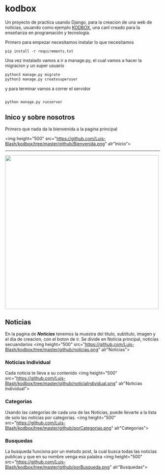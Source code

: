 # kodbox

Un proyecto de practica usando Django, para la creacion de una web de noticias, usuando como ejemplo [KODBOX](https://www.youtube.com/channel/UCoEIYAsPco1b1AKyDDVi3fg), una canl creado para la enseñanza en programación y tecnologia.

Primero para empezar necesitamos instalar lo que necesitamos
```	
pip install -r requirements.txt
```

Una vez instalado vamos a ir a manage.py, el cual vamos a hacer la migracion y un super usuario

```python
python3 manage.py migrate
python3 manage.py createsuperuser

```
y para terminar vamos a correr el servidor

```python

python manage.py runserver

```

## Inico y sobre nosotros
Primero que nada da la bienvenida a la pagina principal

<img height="500" src="https://github.com/Luis-Blash/kodbox/tree/master/github/Bienvenida.png" alr"Inicio">
<hr>
<img height="500" src="https://github.com/Luis-Blash/kodbox/tree/master/github/sobre.png" alr"Sobre nosotros">

## Noticias
En la pagina de ***Noticias*** tenemos la muestra del titulo, subtitulo, imagen y el dia de creacion, con el boton de ir.
Se divide en Noticia principal, noticias secuandarios
<img height="500" src="https://github.com/Luis-Blash/kodbox/tree/master/github/noticias.png" alr"Noticias">

### Noticias Individual
Cada noticia te lleva a su contenido
<img height="500" src="https://github.com/Luis-Blash/kodbox/tree/master/github/noticiaIndividual.png" alr"Noticias Individual">

### Categorias
Usando las categorias de cada una de las Noticias, puede llevarte a la lista de solo las noticias por categorias.
<img height="500" src="https://github.com/Luis-Blash/kodbox/tree/master/github/porCategorias.png" alr"Categorias">

### Busquedas
La busqueda funciona por un metodo post, la cual busca todas las noticias publicas y que en su nombre venga esa palabra
<img height="500" src="https://github.com/Luis-Blash/kodbox/tree/master/github/porBusqueda.png" alr"Busquedas">
